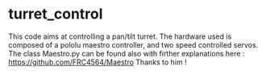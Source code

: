# turret_control

This code aims at controlling a pan/tilt turret. The hardware used is composed of a pololu maestro controller, and two speed controlled servos. The class Maestro.py can be found also with firther explanations here : https://github.com/FRC4564/Maestro
Thanks to him !
